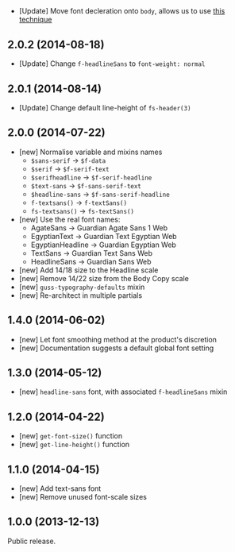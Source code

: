 ##

 - [Update] Move font decleration onto `body`, allows us to use [this technique](https://github.com/JoshBarr/on-media-query)

## 2.0.2 (2014-08-18)

- [Update] Change `f-headlineSans` to `font-weight: normal`

## 2.0.1 (2014-08-14)

- [Update] Change default line-height of `fs-header(3)`

## 2.0.0 (2014-07-22)

- [new] Normalise variable and mixins names
    - `$sans-serif` → `$f-data`
    - `$serif` → `$f-serif-text`
    - `$serifheadline` → `$f-serif-headline`
    - `$text-sans` → `$f-sans-serif-text`
    - `$headline-sans` → `$f-sans-serif-headline`
    - `f-textsans()` → `f-textSans()`
    - `fs-textsans()` → `fs-textSans()`
- [new] Use the real font names:
    - AgateSans → Guardian Agate Sans 1 Web
    - EgyptianText → Guardian Text Egyptian Web
    - EgyptianHeadline → Guardian Egyptian Web
    - TextSans → Guardian Text Sans Web
    - HeadlineSans → Guardian Sans Web
- [new] Add 14/18 size to the Headline scale
- [new] Remove 14/22 size from the Body Copy scale
- [new] `guss-typography-defaults` mixin
- [new] Re-architect in multiple partials

## 1.4.0 (2014-06-02)

- [new] Let font smoothing method at the product's discretion
- [new] Documentation suggests a default global font setting

## 1.3.0 (2014-05-12)

- [new] `headline-sans` font, with associated `f-headlineSans` mixin

## 1.2.0 (2014-04-22)

- [new] `get-font-size()` function
- [new] `get-line-height()` function

## 1.1.0 (2014-04-15)

- [new] Add text-sans font
- [new] Remove unused font-scale sizes

## 1.0.0 (2013-12-13)

Public release.
